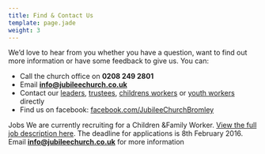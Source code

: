 ```yaml
---
title: Find & Contact Us
template: page.jade
weight: 3
---
```


We’d love to hear from you whether you have a question, want to find out more information or have some feedback to give us. You can:

- Call the church office on **0208 249 2801**
- Email **<info@jubileechurch.co.uk>**
- Contact our [leaders](/pages/who-we-are/#our-leaders), [trustees](/pages/who-we-are/#our-trustees), [childrens workers](mailto:children@jubileechurch.co.uk) or [youth workers](mailto:youth@jubileechurch.co.uk) directly
- Find us on facebook: [facebook.com/JubileeChurchBromley](http://www.facebook.com/JubileeChurchBromley)

Jobs
We are currently recruiting for a Children &Family Worker. [View the full job description here](https://www.new-wine.org/find-a-job/job/1786). The deadline for applications is 8th February 2016. Email **<info@jubileechurch.co.uk>** for more information




